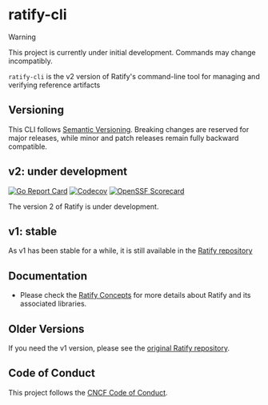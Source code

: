 # ratify-cli

> [!WARNING]
> This project is currently under initial development. Commands may change incompatibly.

`ratify-cli` is the v2 version of Ratify's command-line tool for managing and verifying reference artifacts

## Versioning

This CLI follows [Semantic Versioning](https://semver.org/). Breaking changes are reserved for major releases, while minor and patch releases remain fully backward compatible.

## v2: under development
[![Go Report Card](https://goreportcard.com/badge/github.com/ratify-project/ratify-cli)](https://goreportcard.com/report/github.com/ratify-project/ratify-cli)
[![Codecov](https://codecov.io/gh/ratify-project/ratify-cli/branch/main/graph/badge.svg)](https://codecov.io/gh/ratify-project/ratify-cli)
[![OpenSSF Scorecard](https://api.securityscorecards.dev/projects/github.com/ratify-projectotation/ratify-cli/badge)](https://api.securityscorecards.dev/projects/github.com/ratify-project/ratify-cli)

The version 2 of Ratify is under development.

## v1: stable
As v1 has been stable for a while, it is still available in the [Ratify repository](https://github.com/ratify-project/ratify)

## Documentation

- Please check the [Ratify Concepts](https://ratify.dev/docs/category/concepts) for more details about Ratify and its associated libraries.

## Older Versions

If you need the v1 version, please see the [original Ratify repository](https://github.com/ratify-project/ratify).

## Code of Conduct

This project follows the [CNCF Code of Conduct](https://github.com/cncf/foundation/blob/master/code-of-conduct.md).